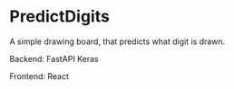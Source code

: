 # PredictDigits
A simple drawing board, that predicts what digit is drawn.

Backend:
  FastAPI
  Keras
  
Frontend:
  React
